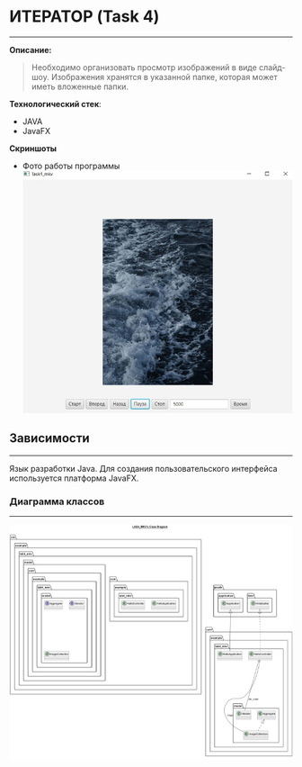 [1]:images/work.jpg
[2]:images/class.jpg

# ИТЕРАТОР (Task 4)

---
**Описание:**

> Необходимо организовать просмотр изображений в виде слайд-шоу.
> Изображения хранятся в указанной папке,
> которая может иметь вложенные папки.

**Технологический стек**:
* JAVA
* JavaFX

**Скриншоты**
* Фото работы программы
  ![ФОТО][1]

## Зависимости

---
Язык разработки Java.
Для создания пользовательского интерфейса используется платформа JavaFX.

### Диаграмма классов

---
![ФОТО][2]

